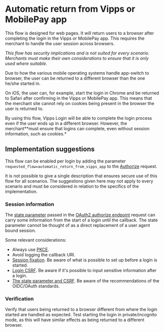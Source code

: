 <!-- START_METADATA
---
title: Automatic return from Vipps or MobilePay app
sidebar_label: Automatic return from app
sidebar_position: 30
description: Enable automatic return from the Vipps or MobilePay app.
pagination_next: null
pagination_prev: null
---
END_METADATA -->

# Automatic return from Vipps or MobilePay app

This flow is designed for web pages. It will return users to a browser after completing the login in the Vipps or MobilePay app.
This requires the merchant to handle the user session across browsers.

*This flow has security implications and is not suited for every scenario. Merchants must make their own considerations to ensure that it is only used where suitable*.

Due to how the various mobile operating systems handle app-switch to browser, the user can be returned to a different browser than the one he/she started in.

On iOS, the user can, for example, start the login in Chrome and be returned to Safari after confirming in the Vipps or MobilePay app. This means that the merchant site cannot rely on cookies being present in the browser the user is returned to.

By using this flow, Vipps Login will be able to complete the login process even if the user ends up in a different browser. However, the merchant**must ensure that logins can complete, even without session information, such as cookies.*

## Implementation suggestions

This flow can be enabled per login by adding the parameter `requested_flow=automatic_return_from_vipps_app` to the [Authorize](../integration.md#oauth-20-authorize) request.

It is not possible to give a single description that ensures secure use of this flow for all scenarios. The suggestions given here may not apply to every scenario and must be considered in relation to the specifics of the implementation.

### Session information

The [state parameter](https://developer.vippsmobilepay.com/docs/APIs/login-api/vipps-login-api-faq.md#whats-the-purpose-of-the-state-parameter)  passed in the [OAuth2 authorize endpoint](../integration.md#oauth-20-authorize) request can carry some information from the start of a login until the callback.
The state parameter cannot be thought of as a direct replacement of a user agent bound session.

Some relevant considerations:

* Always use [PKCE](https://oauth.net/2/pkce/).
* Avoid logging the callback URI.
* [Session fixation](https://owasp.org/www-community/attacks/Session_fixation). Be aware of what is possible to set up before a login is started.
* [Login CSRF](https://cheatsheetseries.owasp.org/cheatsheets/Cross-Site_Request_Forgery_Prevention_Cheat_Sheet.html#login-csrf). Be aware if it's possible to input sensitive information after a login.
* [The state parameter and CSRF](https://tools.ietf.org/html/rfc6749#section-10.12). Be aware of the recommendations of the OIDC/OAuth standards.

### Verification

Verify that users being returned to a browser different from where the login started are handled as expected.
Test starting the login in private/incognito mode, as this will have similar effects as being returned to a different browser.
